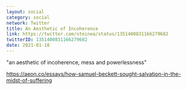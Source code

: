 ```yaml
---
layout: social
category: social
network: Twitter
title: An Aesthetic of Incoherence
link: https://twitter.com/steinea/status/1351400831166279682
twitterID: 1351400831166279682
date: 2021-01-18
---
```


"an aesthetic of incoherence, mess and powerlessness"

<https://aeon.co/essays/how-samuel-beckett-sought-salvation-in-the-midst-of-suffering>
